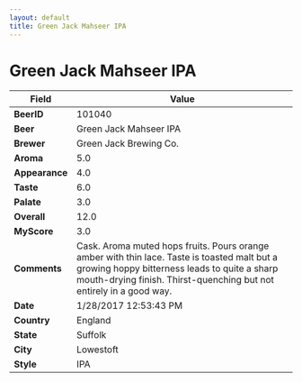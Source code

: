 ```yaml
---
layout: default
title: Green Jack Mahseer IPA
---
```


# Green Jack Mahseer IPA

| Field         | Value     |
|---------------|-----------|
| **BeerID** | 101040 |
| **Beer** | Green Jack Mahseer IPA |
| **Brewer** | Green Jack Brewing Co. |
| **Aroma** | 5.0 |
| **Appearance** | 4.0 |
| **Taste** | 6.0 |
| **Palate** | 3.0 |
| **Overall** | 12.0 |
| **MyScore** | 3.0 |
| **Comments** | Cask. Aroma muted hops fruits. Pours orange amber with thin lace. Taste is toasted malt but a growing hoppy bitterness leads to quite a sharp mouth-drying finish. Thirst-quenching but not entirely in a good way. |
| **Date** | 1/28/2017 12:53:43 PM |
| **Country** | England |
| **State** | Suffolk |
| **City** | Lowestoft |
| **Style** | IPA |

